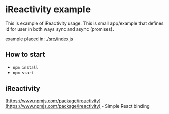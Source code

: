 # iReactivity example
This is example of iReactivity usage. 
This is small app/example that defines id for user in both ways sync and async (promises).

example placed in: [./src/index.js](./src/index.js)

## How to start
- `npm install`
- `npm start`

## iReactivity
[https://www.npmjs.com/package/ireactivity](https://www.npmjs.com/package/ireactivity) - Simple React binding 